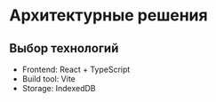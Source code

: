 # Архитектурные решения

## Выбор технологий
- Frontend: React + TypeScript
- Build tool: Vite
- Storage: IndexedDB